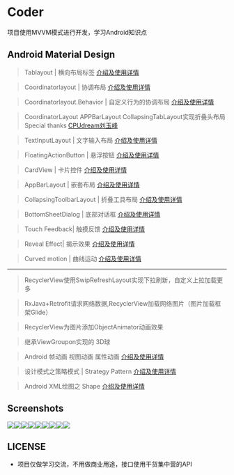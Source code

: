 # Coder

项目使用MVVM模式进行开发，学习Android知识点

## Android Material Design

> Tablayout | 横向布局标签 [介绍及使用详情](http://blog.csdn.net/lengxuechiwu1314/article/details/71079546) 

> Coordinatorlayout | 协调布局 [介绍及使用详情](http://blog.csdn.net/lengxuechiwu1314/article/details/71090247)

> Coordinatorlayout.Behavior | 自定义行为的协调布局 [介绍及使用详情](http://blog.csdn.net/lengxuechiwu1314/article/details/71090247)

> CoordinatorLayout APPBarLayout CollapsingTabLayout实现折叠头布局 Special thanks [CPUdream刘玉峰](http://blog.liuyufeng.tech/post/2017-04-19-toolbar.html)

> TextInputLayout | 文字输入布局 [介绍及使用详情](http://blog.csdn.net/lengxuechiwu1314/article/details/71107229) 

> FloatingActionButton | 悬浮按钮 [介绍及使用详情](http://blog.csdn.net/lengxuechiwu1314/article/details/71146380)

> CardView | 卡片控件 [介绍及使用详情](http://blog.csdn.net/lengxuechiwu1314/article/details/71774554)

> AppBarLayout | 嵌套布局 [介绍及使用详情](http://blog.csdn.net/lengxuechiwu1314/article/details/72472367)

> CollapsingToolbarLayout | 折叠工具布局 [介绍及使用详情](http://blog.csdn.net/lengxuechiwu1314/article/details/72602767)

> BottomSheetDialog | 底部对话框 [介绍及使用详情](http://blog.csdn.net/lengxuechiwu1314/article/details/72835497)

> Touch Feedback| 触摸反馈 [介绍及使用详情](http://blog.csdn.net/lengxuechiwu1314/article/details/73166617)

> Reveal Effect| 揭示效果 [介绍及使用详情](http://blog.csdn.net/lengxuechiwu1314/article/details/73190003)

> Curved motion | 曲线运动 [介绍及使用详情](http://blog.csdn.net/lengxuechiwu1314/article/details/73277147)
----------------------------
> RecyclerView使用SwipRefreshLayout实现下拉刷新，自定义上拉加载更多

> RxJava+Retrofit请求网络数据,RecyclerView加载网络图片（图片加载框架Glide）

> RecyclerView为图片添加ObjectAnimator动画效果

> 继承ViewGroupon实现的 3D球

> Android 帧动画 视图动画 属性动画 [介绍及使用详情](http://blog.csdn.net/lengxuechiwu1314/article/details/71641004)

> 设计模式之策略模式 | Strategy Pattern [介绍及使用详情](http://blog.csdn.net/lengxuechiwu1314/article/details/72191041)

> Android XML绘图之 Shape [介绍及使用详情](http://blog.csdn.net/lengxuechiwu1314/article/details/72934634)

## Screenshots

![](https://github.com/CoderGuoy/AndroidNote/blob/master/screenshots/tablayout00.gif)![](https://github.com/CoderGuoy/AndroidNote/blob/master/screenshots/Coordinatorlayout00.gif)![](https://github.com/CoderGuoy/AndroidNote/blob/master/screenshots/textinputlayout.gif)![](https://github.com/CoderGuoy/AndroidNote/blob/master/screenshots/fab.gif)![](https://github.com/CoderGuoy/AndroidNote/blob/master/screenshots/bottomsheetdialog.gif)![](https://github.com/CoderGuoy/AndroidNote/blob/master/screenshots/bottomsheetdialog2.gif)![](https://github.com/CoderGuoy/AndroidNote/blob/master/screenshots/touchfeedback1.gif)![](https://github.com/CoderGuoy/AndroidNote/blob/master/screenshots/RevealEffect.gif)![](https://github.com/CoderGuoy/AndroidNote/blob/master/screenshots/curvedmotion.gif)



## LICENSE
 - 项目仅做学习交流，不用做商业用途，接口使用干货集中营的API
